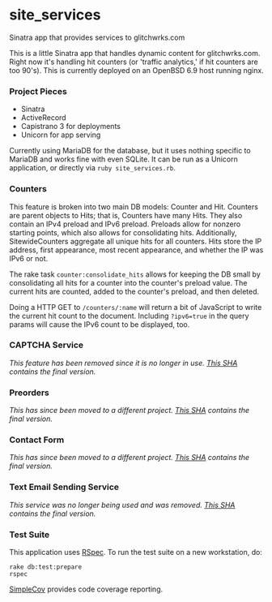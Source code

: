 # site_services
Sinatra app that provides services to glitchwrks.com

This is a little Sinatra app that handles dynamic content for glitchwrks.com. Right now it's handling hit counters (or 'traffic analytics,' if hit counters are too 90's). This is currently deployed on an OpenBSD 6.9 host running nginx.

### Project Pieces

- Sinatra
- ActiveRecord
- Capistrano 3 for deployments
- Unicorn for app serving

Currently using MariaDB for the database, but it uses nothing specific to MariaDB and works fine with even SQLite. It can be run as a Unicorn application, or directly via `ruby site_services.rb`.

### Counters

This feature is broken into two main DB models: Counter and Hit. Counters are parent objects to Hits; that is, Counters have many Hits. They also contain an IPv4 preload and IPv6 preload. Preloads allow for nonzero starting points, which also allows for consolidating hits. Additionally, SitewideCounters aggregate all unique hits for all counters. Hits store the IP address, first appearance, most recent appearance, and whether the IP was IPv6 or not.

The rake task `counter:consolidate_hits` allows for keeping the DB small by consolidating all hits for a counter into the counter's preload value. The current hits are counted, added to the counter's preload, and then deleted.

Doing a HTTP GET to `/counters/:name` will return a bit of JavaScript to write the current hit count to the document. Including `?ipv6=true` in the query params will cause the IPv6 count to be displayed, too.

### CAPTCHA Service

*This feature has been removed since it is no longer in use. [This SHA](https://github.com/chapmajs/site_services/tree/024c61351deba8b09e3c518979aa1c664420e8fb) contains the final version.*

### Preorders

*This has since been moved to a different project. [This SHA](https://github.com/chapmajs/site_services/tree/3054dc5f87e2bd73e95b2ba6d5ab6aa67731e8b0) contains the final version.*

### Contact Form

*This has since been moved to a different project. [This SHA](https://github.com/chapmajs/site_services/tree/b598178877676fe3e3d95532cc90ef9bc3e6bd19) contains the final version.*

### Text Email Sending Service

*This service was no longer being used and was removed. [This SHA](https://github.com/chapmajs/site_services/tree/6f2cb5e72846eba2dfa18c6d69d9dbb56dd1b406) contains the final version.*

### Test Suite

This application uses [RSpec](http://rspec.info/). To run the test suite on a new workstation, do:

```
rake db:test:prepare
rspec
```

[SimpleCov](https://github.com/simplecov-ruby/simplecov) provides code coverage reporting.
